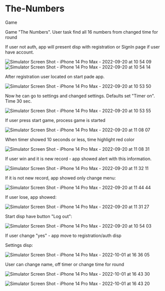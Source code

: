 # The-Numbers
Game

Game "The Numbers". 
User task find all 16 numbers from changed time for round

If user not auth, app will present disp with registration or SignIn page if user have account.

![Simulator Screen Shot - iPhone 14 Pro Max - 2022-09-20 at 10 54 09](https://user-images.githubusercontent.com/101253596/191201065-11ec54f3-3fb2-4bd6-aa37-42b0b343eee7.png)
![Simulator Screen Shot - iPhone 14 Pro Max - 2022-09-20 at 10 54 14](https://user-images.githubusercontent.com/101253596/191201088-0f549589-8e5a-4e81-8769-18549099fb9c.png)

After registration user located on start pade app. 

![Simulator Screen Shot - iPhone 14 Pro Max - 2022-09-20 at 10 53 50](https://user-images.githubusercontent.com/101253596/191201981-5ff1bf86-9e30-48c2-8e5f-2a6a73fbbb5e.png)

Now he can go to settings and changed settings.
Defaults set "Timer on". Time 30 sec. 

![Simulator Screen Shot - iPhone 14 Pro Max - 2022-09-20 at 10 53 55](https://user-images.githubusercontent.com/101253596/191202071-9f0566fe-0ea5-4e3d-a70e-9132add147ee.png)

If user press start game, process game is started

![Simulator Screen Shot - iPhone 14 Pro Max - 2022-09-20 at 11 08 07](https://user-images.githubusercontent.com/101253596/191203513-d358361e-35ff-4b3d-8e46-44f8cbb3933d.png)

When timer showed 10 seconds or less, time highlight red color

![Simulator Screen Shot - iPhone 14 Pro Max - 2022-09-20 at 11 08 31](https://user-images.githubusercontent.com/101253596/191208210-910cc143-f3fb-42e1-90b8-a86385f1dd00.png)

If user win and it is new record - app showed alert with this information. 

![Simulator Screen Shot - iPhone 14 Pro Max - 2022-09-20 at 11 32 11](https://user-images.githubusercontent.com/101253596/191209298-8d50bbf4-f6d1-4700-a179-1ff7057f8acb.png)

If it is not new record, app showed only change menu:

![Simulator Screen Shot - iPhone 14 Pro Max - 2022-09-20 at 11 44 44](https://user-images.githubusercontent.com/101253596/191211958-02abc204-a987-4c81-bd27-0eec536eac03.png)

If user lose, app showed:

![Simulator Screen Shot - iPhone 14 Pro Max - 2022-09-20 at 11 31 27](https://user-images.githubusercontent.com/101253596/191213093-bb1c6d0c-cd85-42be-bfdc-80d8c4f9ee9f.png)

Start disp have button "Log out":

![Simulator Screen Shot - iPhone 14 Pro Max - 2022-09-20 at 10 54 03](https://user-images.githubusercontent.com/101253596/191212114-ea7ccc54-ac33-4d2a-93e1-24c18944d968.png)

If user change "yes" - app move to registration/auth disp

Settings disp:

![Simulator Screen Shot - iPhone 14 Pro Max - 2022-10-01 at 16 36 05](https://user-images.githubusercontent.com/101253596/193412372-8b45688b-4323-40df-969b-27bdf2bcfbce.png)

User can change name, off timer or change time for round

![Simulator Screen Shot - iPhone 14 Pro Max - 2022-10-01 at 16 43 30](https://user-images.githubusercontent.com/101253596/193412443-534ca872-68c2-4e22-99ae-89a9ace5cae5.png)

![Simulator Screen Shot - iPhone 14 Pro Max - 2022-10-01 at 16 43 20](https://user-images.githubusercontent.com/101253596/193412453-d80abfbf-820d-41bd-83e3-0cc50d78e8cc.png)

